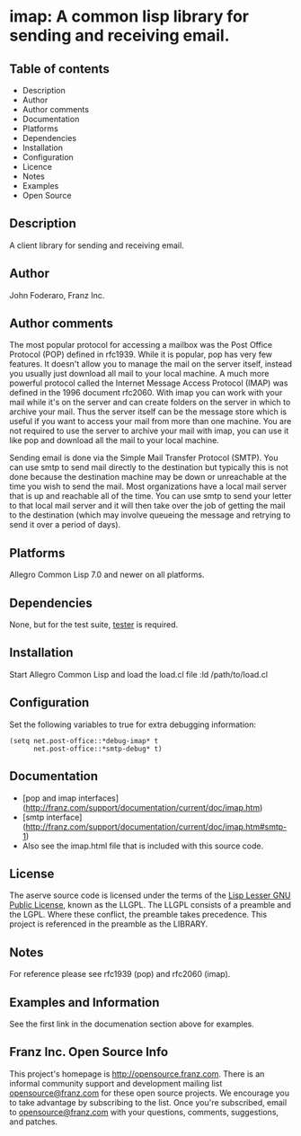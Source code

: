 imap: A common lisp library for sending and receiving email.
============================================================

Table of contents
-----------------

 * Description
 * Author
 * Author comments
 * Documentation
 * Platforms
 * Dependencies
 * Installation
 * Configuration
 * Licence
 * Notes
 * Examples
 * Open Source

Description
-----------

A client library for sending and receiving email.

Author
------

John Foderaro, Franz Inc.

Author comments
---------------

The most popular protocol for accessing a mailbox was the Post Office
Protocol (POP) defined in rfc1939.  While it is popular, pop has very
few features. It doesn't allow you to manage the mail on the server
itself, instead you usually just download all mail to your local
machine. A much more powerful protocol called the Internet Message
Access Protocol (IMAP) was defined in the 1996 document rfc2060. With
imap you can work with your mail while it's on the server and can
create folders on the server in which to archive your mail. Thus the
server itself can be the message store which is useful if you want to
access your mail from more than one machine. You are not required to
use the server to archive your mail with imap, you can use it like pop
and download all the mail to your local machine.

Sending email is done via the Simple Mail Transfer Protocol
(SMTP). You can use smtp to send mail directly to the destination but
typically this is not done because the destination machine may be down
or unreachable at the time you wish to send the mail. Most
organizations have a local mail server that is up and reachable all of
the time. You can use smtp to send your letter to that local mail
server and it will then take over the job of getting the mail to the
destination (which may involve queueing the message and retrying to
send it over a period of days).

Platforms
---------

Allegro Common Lisp 7.0 and newer on all platforms.

Dependencies
------------

None, but for the test suite, [tester](http://opensource.franz.com)
is required.

Installation
------------

Start Allegro Common Lisp and load the load.cl file
    :ld /path/to/load.cl

Configuration
-------------

Set the following variables to true for extra debugging information:

    (setq net.post-office::*debug-imap* t
          net.post-office::*smtp-debug* t)

Documentation
-------------

 * [pop and imap interfaces]
   (http://franz.com/support/documentation/current/doc/imap.htm)
 * [smtp interface]
   (http://franz.com/support/documentation/current/doc/imap.htm#smtp-1)
 * Also see the imap.html file that is included with this source code.

License
-------

The aserve source code is licensed under the terms of the
[Lisp Lesser GNU Public License](http://opensource.franz.com/preamble.html),
known as the LLGPL. The LLGPL consists of a preamble and the LGPL. Where these
conflict, the preamble takes precedence.  This project is referenced in the
preamble as the LIBRARY.

Notes
-----

For reference please see rfc1939 (pop) and rfc2060 (imap).

Examples and Information
------------------------

See the first link in the documenation section above for examples.

Franz Inc. Open Source Info
---------------------------

This project's homepage is <http://opensource.franz.com>. There is an
informal community support and development mailing list
[opensource@franz.com](http://opensource.franz.com/mailinglist.html)
for these open source projects. We encourage you to take advantage by
subscribing to the list.  Once you're subscribed, email to
<opensource@franz.com> with your questions, comments, suggestions,
and patches.
